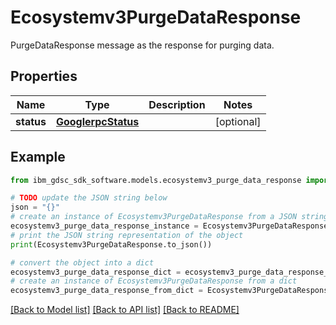# Ecosystemv3PurgeDataResponse

PurgeDataResponse message as the response for purging data.

## Properties

Name | Type | Description | Notes
------------ | ------------- | ------------- | -------------
**status** | [**GooglerpcStatus**](GooglerpcStatus.md) |  | [optional] 

## Example

```python
from ibm_gdsc_sdk_software.models.ecosystemv3_purge_data_response import Ecosystemv3PurgeDataResponse

# TODO update the JSON string below
json = "{}"
# create an instance of Ecosystemv3PurgeDataResponse from a JSON string
ecosystemv3_purge_data_response_instance = Ecosystemv3PurgeDataResponse.from_json(json)
# print the JSON string representation of the object
print(Ecosystemv3PurgeDataResponse.to_json())

# convert the object into a dict
ecosystemv3_purge_data_response_dict = ecosystemv3_purge_data_response_instance.to_dict()
# create an instance of Ecosystemv3PurgeDataResponse from a dict
ecosystemv3_purge_data_response_from_dict = Ecosystemv3PurgeDataResponse.from_dict(ecosystemv3_purge_data_response_dict)
```
[[Back to Model list]](../README.md#documentation-for-models) [[Back to API list]](../README.md#documentation-for-api-endpoints) [[Back to README]](../README.md)


